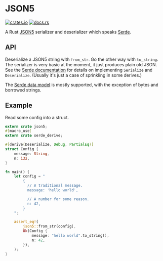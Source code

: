 # JSON5

[![crates.io](https://img.shields.io/crates/v/json5.svg)](https://crates.io/crates/json5)
[![docs.rs](https://docs.rs/json5/badge.svg)](https://docs.rs/json5)

A Rust [JSON5] serializer and deserializer which speaks [Serde].

## API

Deserialize a JSON5 string with `from_str`. Go the other way with `to_string`.
The serializer is very basic at the moment, it just produces plain old JSON.
See the [Serde documentation] for details on implementing `Serialize` and
`Deserialize`. (Usually it's just a case of sprinkling in some derives.)

The [Serde data model] is mostly supported, with the exception of bytes and
borrowed strings.

## Example

Read some config into a struct.

```rust
extern crate json5;
#[macro_use]
extern crate serde_derive;

#[derive(Deserialize, Debug, PartialEq)]
struct Config {
    message: String,
    n: i32,
}

fn main() {
    let config = "
        {
          // A traditional message.
          message: 'hello world',

          // A number for some reason.
          n: 42,
        }
    ";

    assert_eq!(
        json5::from_str(config),
        Ok(Config {
            message: "hello world".to_string(),
            n: 42,
        }),
    );
}
```

[JSON5]: https://json5.org/
[Serde]: https://serde.rs/
[Serde documentation]: https://serde.rs/custom-serialization.html
[Serde data model]: https://serde.rs/data-model.html
